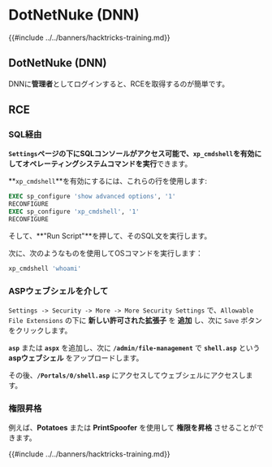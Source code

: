 # DotNetNuke (DNN)

{{#include ../../banners/hacktricks-training.md}}

## DotNetNuke (DNN)

DNNに**管理者**としてログインすると、RCEを取得するのが簡単です。

## RCE

### SQL経由

**`Settings`**ページの下にSQLコンソールがアクセス可能で、**`xp_cmdshell`**を有効にして**オペレーティングシステムコマンドを実行**できます。

**`xp_cmdshell`**を有効にするには、これらの行を使用します:
```sql
EXEC sp_configure 'show advanced options', '1'
RECONFIGURE
EXEC sp_configure 'xp_cmdshell', '1'
RECONFIGURE
```
そして、**"Run Script"**を押して、そのSQL文を実行します。

次に、次のようなものを使用してOSコマンドを実行します：
```sql
xp_cmdshell 'whoami'
```
### ASPウェブシェルを介して

`Settings -> Security -> More -> More Security Settings` で、`Allowable File Extensions` の下に **新しい許可された拡張子** を **追加** し、次に `Save` ボタンをクリックします。

**`asp`** または **`aspx`** を追加し、次に **`/admin/file-management`** で **`shell.asp`** という **aspウェブシェル** をアップロードします。

その後、**`/Portals/0/shell.asp`** にアクセスしてウェブシェルにアクセスします。

### 権限昇格

例えば、**Potatoes** または **PrintSpoofer** を使用して **権限を昇格** させることができます。&#x20;

{{#include ../../banners/hacktricks-training.md}}

